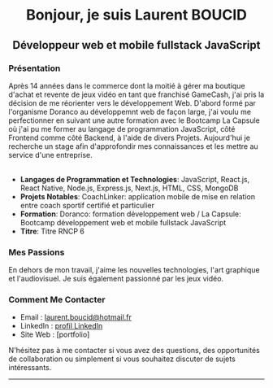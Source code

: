 <h1 align="center">
  Bonjour, je suis Laurent BOUCID
</h1>

<h2 align="center">Développeur web et mobile fullstack JavaScript</h2>

### Présentation

  Après 14 années dans le commerce dont la moitié à gérer ma boutique d'achat et revente de jeux vidéo en tant que franchisé GameCash, j'ai pris la décision de me réorienter vers le développement Web.
D'abord formé par l'organisme Doranco au développemnt web de façon large, j'ai voulu me perfectionner en suivant une autre formation avec le Bootcamp La Capsule où j'ai pu me former au langage de programmation JavaScript,
côté Frontend comme côté Backend, à l'aide de divers Projets. Aujourd'hui je recherche un stage afin d'approfondir mes connaissances et les mettre au service d'une entreprise.
<br></br>
- **Langages de Programmation et Technologies**: JavaScript, React.js, React Native, Node.js, Express.js, Next.js, HTML, CSS, MongoDB
- **Projets Notables**: CoachLinker: application mobile de mise en relation entre coach sportif certifié et particulier
- **Formation**: Doranco: formation développement web / La Capsule: Bootcamp développement web et mobile fullstack JavaScript
- **Titre**: Titre RNCP 6

### Mes Passions

En dehors de mon travail, j'aime les nouvelles technologies, l'art graphique et l'audiovisuel. Je suis également passionné par les jeux vidéo.

### Comment Me Contacter

- Email : laurent.boucid@hotmail.fr
- LinkedIn : [profil LinkedIn](https://www.linkedin.com/in/laurent-boucid-00282126b/)
- Site Web : [portfolio]

N'hésitez pas à me contacter si vous avez des questions, des opportunités de collaboration ou simplement si vous souhaitez discuter de sujets intéressants.

---
